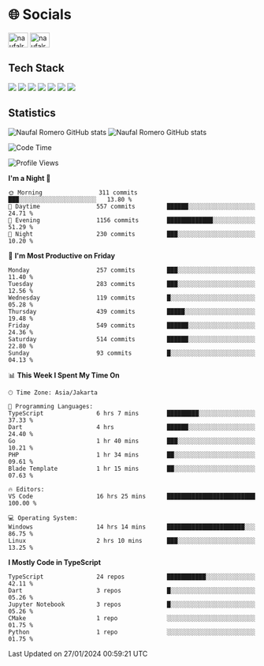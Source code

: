 <h1 align="">🌐 Socials</h1>
<p align="left">
<a href="https://linkedin.com/in/naufal-romero-putra-pratama-9ab816177/" target="blank"><img align="center" src="https://raw.githubusercontent.com/rahuldkjain/github-profile-readme-generator/master/src/images/icons/Social/linked-in-alt.svg" alt="naufalromero" height="30" width="40" /></a>
<a href="https://instagram.com/naufalromero" target="blank"><img align="center" src="https://raw.githubusercontent.com/rahuldkjain/github-profile-readme-generator/master/src/images/icons/Social/instagram.svg" alt="naufalromero" height="30" width="40" /></a>
</p>


<h2 align="">Tech Stack</h2>
<div align="">
  <img src="https://img.shields.io/badge/next.js-000000?style=for-the-badge&logo=nextdotjs&logoColor=white"/>
 <img src="https://img.shields.io/badge/typescript-%23007ACC.svg?style=for-the-badge&logo=typescript&logoColor=white"/>
 <img src="https://img.shields.io/badge/react-%2320232a.svg?style=for-the-badge&logo=react&logoColor=%2361DAFB"/>
 <img src="https://img.shields.io/badge/tailwindcss-%2338B2AC.svg?style=for-the-badge&logo=tailwind-css&logoColor=white"/>
 <img src="https://img.shields.io/badge/Prisma-3982CE?style=for-the-badge&logo=Prisma&logoColor=white"/>
 <img src="https://img.shields.io/badge/javascript-%23323330.svg?style=for-the-badge&logo=javascript&logoColor=%23F7DF1E"/>
 <img src="https://img.shields.io/badge/java-%23ED8B00.svg?style=for-the-badge&logo=openjdk&logoColor=white"/>
</div>


<h2 align="">Statistics</h2>
<div align="">
<img src="https://github-readme-stats-xi-nine-74.vercel.app/api?username=romves&show_icons=true&theme=tokyonight&include_all_commits=true&count_private=true" alt="Naufal Romero GitHub stats"/>
<img src="https://github-readme-stats-xi-nine-74.vercel.app/api/top-langs/?username=romves&theme=tokyonight&hide_border=false&include_all_commits=true&count_private=true&layout=compact" alt="Naufal Romero GitHub stats"/>
</div>

<!--START_SECTION:waka-->
![Code Time](http://img.shields.io/badge/Code%20Time-711%20hrs%2041%20mins-blue)

![Profile Views](http://img.shields.io/badge/Profile%20Views-17-blue)

**I'm a Night 🦉** 

```text
🌞 Morning                311 commits         ███░░░░░░░░░░░░░░░░░░░░░░   13.80 % 
🌆 Daytime                557 commits         ██████░░░░░░░░░░░░░░░░░░░   24.71 % 
🌃 Evening                1156 commits        █████████████░░░░░░░░░░░░   51.29 % 
🌙 Night                  230 commits         ███░░░░░░░░░░░░░░░░░░░░░░   10.20 % 
```
📅 **I'm Most Productive on Friday** 

```text
Monday                   257 commits         ███░░░░░░░░░░░░░░░░░░░░░░   11.40 % 
Tuesday                  283 commits         ███░░░░░░░░░░░░░░░░░░░░░░   12.56 % 
Wednesday                119 commits         █░░░░░░░░░░░░░░░░░░░░░░░░   05.28 % 
Thursday                 439 commits         █████░░░░░░░░░░░░░░░░░░░░   19.48 % 
Friday                   549 commits         ██████░░░░░░░░░░░░░░░░░░░   24.36 % 
Saturday                 514 commits         ██████░░░░░░░░░░░░░░░░░░░   22.80 % 
Sunday                   93 commits          █░░░░░░░░░░░░░░░░░░░░░░░░   04.13 % 
```


📊 **This Week I Spent My Time On** 

```text
🕑︎ Time Zone: Asia/Jakarta

💬 Programming Languages: 
TypeScript               6 hrs 7 mins        █████████░░░░░░░░░░░░░░░░   37.33 % 
Dart                     4 hrs               ██████░░░░░░░░░░░░░░░░░░░   24.40 % 
Go                       1 hr 40 mins        ███░░░░░░░░░░░░░░░░░░░░░░   10.21 % 
PHP                      1 hr 34 mins        ██░░░░░░░░░░░░░░░░░░░░░░░   09.61 % 
Blade Template           1 hr 15 mins        ██░░░░░░░░░░░░░░░░░░░░░░░   07.63 % 

🔥 Editors: 
VS Code                  16 hrs 25 mins      █████████████████████████   100.00 % 

💻 Operating System: 
Windows                  14 hrs 14 mins      ██████████████████████░░░   86.75 % 
Linux                    2 hrs 10 mins       ███░░░░░░░░░░░░░░░░░░░░░░   13.25 % 
```

**I Mostly Code in TypeScript** 

```text
TypeScript               24 repos            ███████████░░░░░░░░░░░░░░   42.11 % 
Dart                     3 repos             █░░░░░░░░░░░░░░░░░░░░░░░░   05.26 % 
Jupyter Notebook         3 repos             █░░░░░░░░░░░░░░░░░░░░░░░░   05.26 % 
CMake                    1 repo              ░░░░░░░░░░░░░░░░░░░░░░░░░   01.75 % 
Python                   1 repo              ░░░░░░░░░░░░░░░░░░░░░░░░░   01.75 % 
```




 Last Updated on 27/01/2024 00:59:21 UTC
<!--END_SECTION:waka-->
